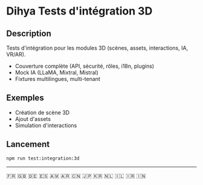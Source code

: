 # Dihya Tests d'intégration 3D

## Description
Tests d'intégration pour les modules 3D (scènes, assets, interactions, IA, VR/AR).

- Couverture complète (API, sécurité, rôles, i18n, plugins)
- Mock IA (LLaMA, Mixtral, Mistral)
- Fixtures multilingues, multi-tenant

## Exemples
- Création de scène 3D
- Ajout d'assets
- Simulation d'interactions

## Lancement
```bash
npm run test:integration:3d
```

---
🇫🇷 🇬🇧 🇩🇪 🇪🇸 🇦🇲 🇦🇷 🇨🇳 🇯🇵 🇰🇷 🇳🇱 🇮🇱 🇮🇷 🇮🇳

